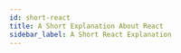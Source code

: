```yaml
---
id: short-react
title: A Short Explanation About React
sidebar_label: A Short React Explanation
---
```


